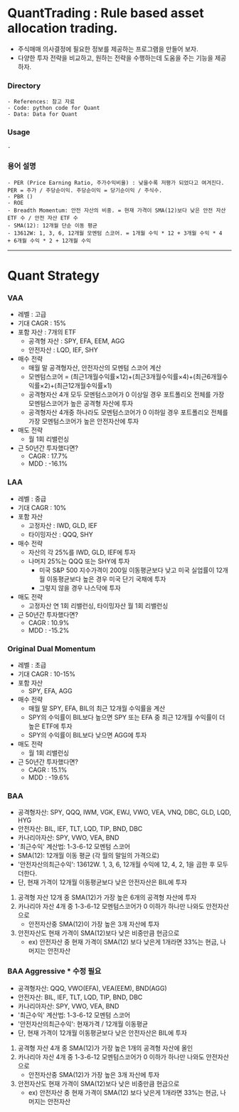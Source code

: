 # QuantTrading : Rule based asset allocation trading.  
- 주식매매 의사결정에 필요한 정보를 제공하는 프로그램을 만들어 보자.
- 다양한 투자 전략을 비교하고, 원하는 전략을 수행하는데 도움을 주는 기능을 제공하자.

### Directory  
```
- References: 참고 자료
- Code: python code for Quant
- Data: Data for Quant
```

### Usage
```
- 
```

### 용어 설명
```
- PER (Price Earning Ratio, 주가수익비율) : 낮을수록 저평가 되었다고 여겨진다. PER = 주가 / 주당순이익. 주당순이익 = 당기순이익 / 주식수. 
- PBR ()
- ROE
- Breadth Momentum: 안전 자산의 비중. = 현재 가격이 SMA(12)보다 낮은 안전 자산 ETF 수 / 안전 자산 ETF 수
- SMA(12): 12개월 단순 이동 평균
- 13612W: 1, 3, 6, 12개월 모멘텀 스코어. = 1개월 수익 * 12 + 3개월 수익 * 4  + 6개월 수익 * 2 + 12개월 수익
```
-------------------------------------------------------------------------------------
# Quant Strategy

### VAA
- 레벨 : 고급
- 기대 CAGR : 15%
- 포함 자산 : 7개의 ETF
    - 공격형 자산 : SPY, EFA, EEM, AGG
    - 안전자산 : LQD, IEF, SHY
- 매수 전략 
    - 매월 말 공격형자산, 안전자산의 모멘텀 스코어 계산
    - 모멘텀스코어 = (최근1개월수익률×12)+(최근3개월수익률×4)+(최근6개월수익률×2)+(최근12개월수익률×1)     
    - 공격형자산 4개 모두 모멘텀스코어가 0 이상일 경우 포트폴리오 전체를 가장 모멘텀스코어가 높은 공격형 자산에 투자
    - 공격형자산 4개중 하나라도 모멘텀스코어가 0 이하일 경우 포트폴리오 전체를 가장 모멘텀스코어가 높은 안전자산에 투자
- 매도 전략
    - 월 1회 리밸런싱
- 근 50년간 투자했다면? 
    - CAGR : 17.7%
    - MDD : -16.1%
### LAA
- 레벨 : 중급
- 기대 CAGR : 10%
- 포함 자산
    - 고정자산 : IWD, GLD, IEF
    - 타이밍자산 : QQQ, SHY
- 매수 전략
    - 자산의 각 25%를 IWD, GLD, IEF에 투자
    - 나머지 25%는 QQQ 또는 SHY에 투자
        - 미국 S&P 500 지수가격이 200일 이동평균보다 낮고 미국 실업률이 12개월 이동평균보다 높은 경우 미국 단기 국채에 투자
        - 그렇지 않을 경우 나스닥에 투자 
- 매도 전략
    - 고정자산 연 1회 리밸런싱, 타이밍자산 월 1회 리밸런싱
- 근 50년간 투자했다면? 
    - CAGR : 10.9%
    - MDD : -15.2%

### Original Dual Momentum
- 레벨 : 초급
- 기대 CAGR : 10-15%
- 포함 자산
    - SPY, EFA, AGG
- 매수 전략 
    - 매월 말 SPY, EFA, BIL의 최근 12개월 수익률을 계산
    - SPY의 수익률이 BIL보다 높으면 SPY 또는  EFA 중 최근 12개월 수익률이 더 높은 ETF에 투자
    - SPY의 수익률이 BIL보다 낮으면 AGG에 투자
- 매도 전략
    - 월 1회 리밸런싱
- 근 50년간 투자했다면? 
    - CAGR : 15.1%
    - MDD : -19.6%

### BAA
- 공격형자산: SPY, QQQ, IWM, VGK, EWJ, VWO, VEA, VNQ, DBC, GLD, LQD, HYG
- 안전자산: BIL, IEF, TLT, LQD, TIP, BND, DBC
- 카나리아자산: SPY, VWO, VEA, BND
- '최근수익' 계산법: 1-3-6-12 모멘텀 스코어
- SMA(12): 12개월 이동 평균 (각 월의 말일의 가격으로)
- '안전자산의최근수익': 13612W. 1, 3, 6, 12개월 수익에 12, 4, 2, 1을 곱한 후 모두 더한다.
- 단, 현재 가격이 12개월 이동평균보다 낮은 안전자산은 BIL에 투자
  
1. 공격형 자산 12개 중 SMA(12)가 가장 높은 6개의 공격형 자산에 투자
2. 카나리아 자산 4개 중 1-3-6-12 모멘텀스코어가 0 이하가 하나만 나와도 안전자산으로
    - 안전자산중 SMA(12)이 가장 높은 3개 자산에 투자
3. 안전자산도 현재 가격이 SMA(12)보다 낮은 비중만큼 현금으로
    - ex) 안전자산 중 현재 가격이 SMA(12) 보다 낮은게 1개라면 33%는 현금, 나머지는 안전자산


### BAA Aggressive * 수정 필요
- 공격형자산: QQQ, VWO(EFA), VEA(EEM), BND(AGG)
- 안전자산: BIL, IEF, TLT, LQD, TIP, BND, DBC
- 카나리아자산: SPY, VWO, VEA, BND
- '최근수익' 계산법: 1-3-6-12 모멘텀 스코어
- '안전자산의최근수익': 현재가격 / 12개월 이동평균
- 단, 현재 가격이 12개월 이동평균보다 낮은 안전자산은 BIL에 투자
  
1. 공격형 자산 4개 중 SMA(12)가 가장 높은 1개의 공격형 자산에 올인
2. 카나리아 자산 4개 중 1-3-6-12 모멘텀스코어가 0 이하가 하나만 나와도 안전자산으로
    - 안전자산중 SMA(12)가 가장 높은 3개 자산에 투자
3. 안전자산도 현재 가격이 SMA(12)보다 낮은 비중만큼 현금으로
    - ex) 안전자산 중 현재 가격이 SMA(12) 보다 낮은게 1개라면 33%는 현금, 나머지는 안전자산

